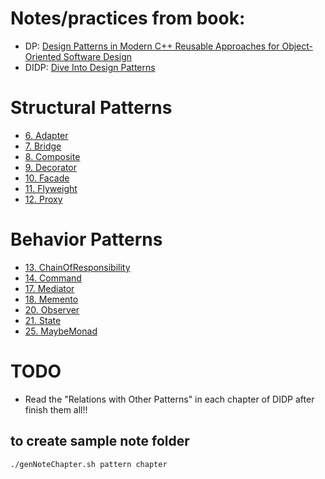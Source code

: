 # Notes/practices from book:
- DP: [Design Patterns in Modern C++ Reusable Approaches for Object-Oriented Software Design](https://www.amazon.com/Design-Patterns-Modern-Approaches-Object-Oriented/dp/1484236025)
- DIDP: [Dive Into Design Patterns](https://refactoring.guru/design-patterns/book)

# Structural Patterns
- [6. Adapter](6.adapter)
- [7. Bridge](7.bridge)
- [8. Composite](8.composite)
- [9. Decorator](9.decorator)
- [10. Facade](10.facade)
- [11. Flyweight](11.flyweight)
- [12. Proxy](12.proxy)
# Behavior Patterns
- [13. ChainOfResponsibility](13.chainofresp)
- [14. Command](14.command)
- [17. Mediator](17.mediator)
- [18. Memento](18.memento)
- [20. Observer](20.observer)
- [21. State](21.state)
- [25. MaybeMonad](25.maybeMonad)

# TODO
- Read the "Relations with Other Patterns" in each chapter of DIDP after finish them all!!

## to create sample note folder
```bash
./genNoteChapter.sh pattern chapter
```
